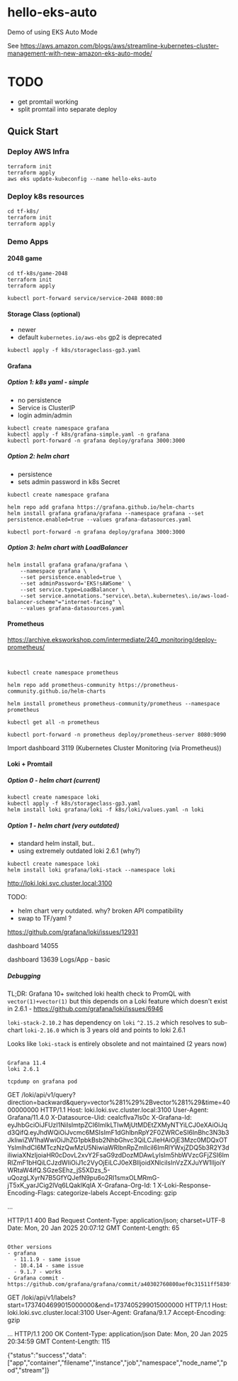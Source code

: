 # hello-eks-auto

Demo of using EKS Auto Mode

See https://aws.amazon.com/blogs/aws/streamline-kubernetes-cluster-management-with-new-amazon-eks-auto-mode/

# TODO
- get promtail working
- split promtail into separate deploy

## Quick Start

### Deploy AWS Infra
```
terraform init
terraform apply
aws eks update-kubeconfig --name hello-eks-auto
```

### Deploy k8s resources
```
cd tf-k8s/
terraform init
terraform apply
```

### Demo Apps

#### 2048 game

```
cd tf-k8s/game-2048
terraform init
terraform apply

kubectl port-forward service/service-2048 8080:80
```

#### Storage Class (optional)

- newer
- default `kubernetes.io/aws-ebs` gp2 is deprecated

```
kubectl apply -f k8s/storageclass-gp3.yaml
```

#### Grafana

##### Option 1: k8s yaml - simple

- no persistence
- Service is ClusterIP
- login admin/admin

```
kubectl create namespace grafana
kubectl apply -f k8s/grafana-simple.yaml -n grafana
kubectl port-forward -n grafana deploy/grafana 3000:3000
```

##### Option 2: helm chart

- persistence
- sets admin password in k8s Secret

```
kubectl create namespace grafana

helm repo add grafana https://grafana.github.io/helm-charts
helm install grafana grafana/grafana --namespace grafana --set persistence.enabled=true --values grafana-datasources.yaml   

kubectl port-forward -n grafana deploy/grafana 3000:3000
```

##### Option 3: helm chart with LoadBalancer

```
helm install grafana grafana/grafana \
    --namespace grafana \
    --set persistence.enabled=true \
    --set adminPassword='EKS!sAWSome' \
    --set service.type=LoadBalancer \
    --set service.annotations."service\.beta\.kubernetes\.io/aws-load-balancer-scheme"="internet-facing" \
    --values grafana-datasources.yaml
```

#### Prometheus

https://archive.eksworkshop.com/intermediate/240_monitoring/deploy-prometheus/

```


kubectl create namespace prometheus

helm repo add prometheus-community https://prometheus-community.github.io/helm-charts

helm install prometheus prometheus-community/prometheus --namespace prometheus 
    
kubectl get all -n prometheus

kubectl port-forward -n prometheus deploy/prometheus-server 8080:9090
```


Import dashboard 3119 (Kubernetes Cluster Monitoring (via Prometheus))



#### Loki + Promtail

##### Option 0 - helm chart (current)

```
kubectl create namespace loki
kubectl apply -f k8s/storageclass-gp3.yaml
helm install loki grafana/loki -f k8s/loki/values.yaml -n loki
```


##### Option 1 - helm chart (very outdated)

- standard helm install, but..
- using extremely outdated loki 2.6.1 (why?)

```
kubectl create namespace loki
helm install loki grafana/loki-stack --namespace loki
```

http://loki.loki.svc.cluster.local:3100

TODO:
- helm chart very outdated. why? broken API compatibility
- swap to TF/yaml ?

https://github.com/grafana/loki/issues/12931

dashboard 14055

dashboard 13639 Logs/App - basic

##### Debugging

TL;DR: Grafana 10+ switched loki health check to PromQL with `vector(1)+vector(1)` but this
depends on a Loki feature which doesn't exist in 2.6.1 - https://github.com/grafana/loki/issues/6946

`loki-stack-2.10.2` has dependency on `loki` `^2.15.2` which resolves to sub-chart `loki-2.16.0` which is
3 years old and points to loki 2.6.1

Looks like `loki-stack` is entirely obsolete and not maintained (2 years now)

```

Grafana 11.4
loki 2.6.1

tcpdump on grafana pod

```
GET /loki/api/v1/query?direction=backward&query=vector%281%29%2Bvector%281%29&time=4000000000 HTTP/1.1
Host: loki.loki.svc.cluster.local:3100
User-Agent: Grafana/11.4.0
X-Datasource-Uid: cealcflva7ls0c
X-Grafana-Id: eyJhbGciOiJFUzI1NiIsImtpZCI6ImlkLTIwMjUtMDEtZXMyNTYiLCJ0eXAiOiJqd3QifQ.eyJhdWQiOiJvcmc6MSIsImF1dGhlbnRpY2F0ZWRCeSI6InBhc3N3b3JkIiwiZW1haWwiOiJhZG1pbkBsb2NhbGhvc3QiLCJleHAiOjE3Mzc0MDQxOTYsImlhdCI6MTczNzQwMzU5NiwiaWRlbnRpZmllciI6ImRlYWxjZDQ5b3R2Y3diIiwiaXNzIjoiaHR0cDovL2xvY2FsaG9zdDozMDAwLyIsIm5hbWVzcGFjZSI6ImRlZmF1bHQiLCJzdWIiOiJ1c2VyOjEiLCJ0eXBlIjoidXNlciIsInVzZXJuYW1lIjoiYWRtaW4ifQ.SGzeSEhz_jS5XDzs_5-uQozgLXyrN7B5GfYQJefN9pu6o2RI1smxOLMRmG-jT5xK_yarJCig2lVq6LQaklKqIA
X-Grafana-Org-Id: 1
X-Loki-Response-Encoding-Flags: categorize-labels
Accept-Encoding: gzip

...

HTTP/1.1 400 Bad Request
Content-Type: application/json; charset=UTF-8
Date: Mon, 20 Jan 2025 20:07:12 GMT
Content-Length: 65
```

Other versions
- grafana
  - 11.1.9 - same issue
  - 10.4.14 - same issue
  - 9.1.7 - works
- Grafana commit - https://github.com/grafana/grafana/commit/a40302760800aef0c31511ff5830f329ac6c3b4b

```
GET /loki/api/v1/labels?start=1737404699015000000&end=1737405299015000000 HTTP/1.1
Host: loki.loki.svc.cluster.local:3100
User-Agent: Grafana/9.1.7
Accept-Encoding: gzip


...
HTTP/1.1 200 OK
Content-Type: application/json
Date: Mon, 20 Jan 2025 20:34:59 GMT
Content-Length: 115

{"status":"success","data":["app","container","filename","instance","job","namespace","node_name","pod","stream"]}
```